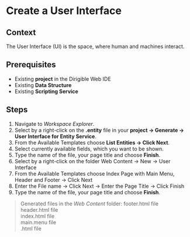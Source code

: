 # Create a User Interface

## Context
The User Interface (UI) is the space, where human and machines interact.

## Prerequisites
* Existing **project** in the Dirigible Web IDE
* Existing **Data Structure**
* Existing **Scripting Service**

## Steps
1. Navigate to *Workspace Explorer*. 
2. Select by a right-click on the **.entity** file in your **project -> Generate -> User Interface for Entity Service**.
3. From the Available Templates choose **List Entities -> Click Next**.
4. Select currently available fields, which you want to be shown.
5. Type the name of the file, your page title and choose **Finish**.
6. Select by a right-click on the folder Web Content -> New -> User Interface
7. From the Available Templates choose Index Page with Main Menu, Header and Footer -> Click Next
8. Enter the File name -> Click Next -> Enter the Page Title -> Click Finish
9. Type the name of the file, your page title and choose **Finish**.
> Generated files in the *Web Content* folder: 
> footer.html file <br/>
> header.html file <br/>
> index.html file <br/>
> main.menu file <br/>
> .html file
